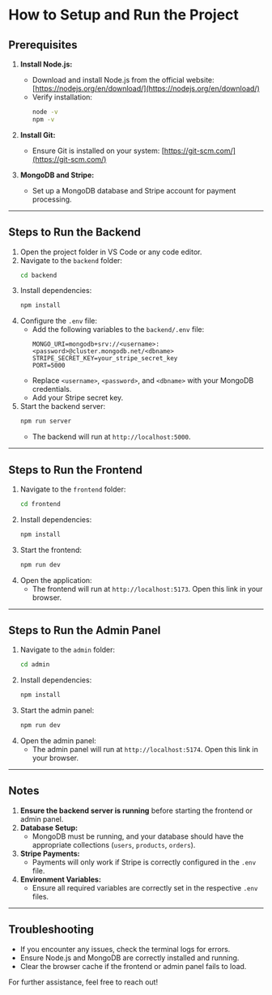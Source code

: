 # How to Setup and Run the Project

## Prerequisites
1. **Install Node.js:**
   - Download and install Node.js from the official website: [https://nodejs.org/en/download/](https://nodejs.org/en/download/)
   - Verify installation:
     ```bash
     node -v
     npm -v
     ```
2. **Install Git:**
   - Ensure Git is installed on your system: [https://git-scm.com/](https://git-scm.com/)

3. **MongoDB and Stripe:**
   - Set up a MongoDB database and Stripe account for payment processing.

---

## Steps to Run the Backend
1. Open the project folder in VS Code or any code editor.
2. Navigate to the `backend` folder:
   ```bash
   cd backend
   ```
3. Install dependencies:
   ```bash
   npm install
   ```
4. Configure the `.env` file:
   - Add the following variables to the `backend/.env` file:
     ```env
     MONGO_URI=mongodb+srv://<username>:<password>@cluster.mongodb.net/<dbname>
     STRIPE_SECRET_KEY=your_stripe_secret_key
     PORT=5000
     ```
   - Replace `<username>`, `<password>`, and `<dbname>` with your MongoDB credentials.
   - Add your Stripe secret key.
5. Start the backend server:
   ```bash
   npm run server
   ```
   - The backend will run at `http://localhost:5000`.

---

## Steps to Run the Frontend
1. Navigate to the `frontend` folder:
   ```bash
   cd frontend
   ```
2. Install dependencies:
   ```bash
   npm install
   ```
3. Start the frontend:
   ```bash
   npm run dev
   ```
4. Open the application:
   - The frontend will run at `http://localhost:5173`. Open this link in your browser.

---

## Steps to Run the Admin Panel
1. Navigate to the `admin` folder:
   ```bash
   cd admin
   ```
2. Install dependencies:
   ```bash
   npm install
   ```
3. Start the admin panel:
   ```bash
   npm run dev
   ```
4. Open the admin panel:
   - The admin panel will run at `http://localhost:5174`. Open this link in your browser.

---

## Notes
1. **Ensure the backend server is running** before starting the frontend or admin panel.
2. **Database Setup:**
   - MongoDB must be running, and your database should have the appropriate collections (`users`, `products`, `orders`).
3. **Stripe Payments:**
   - Payments will only work if Stripe is correctly configured in the `.env` file.
4. **Environment Variables:**
   - Ensure all required variables are correctly set in the respective `.env` files.

---

## Troubleshooting
- If you encounter any issues, check the terminal logs for errors.
- Ensure Node.js and MongoDB are correctly installed and running.
- Clear the browser cache if the frontend or admin panel fails to load.

For further assistance, feel free to reach out!

